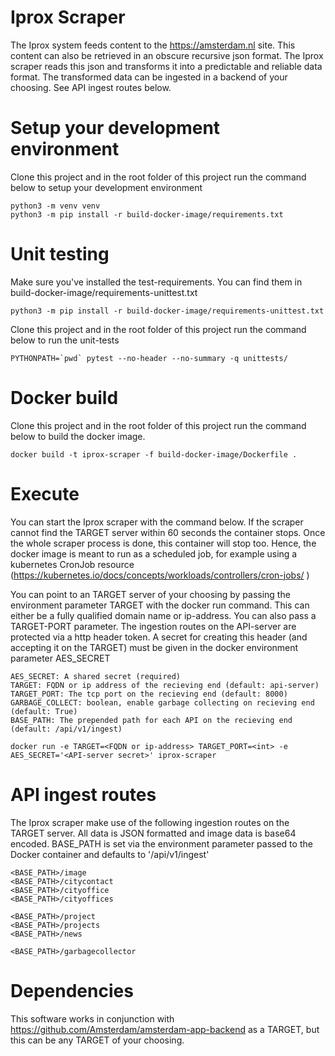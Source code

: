 # Iprox Scraper
The Iprox system feeds content to the https://amsterdam.nl site. This content can also be retrieved in an obscure 
recursive json format. The Iprox scraper reads this json and transforms it into a predictable and reliable data format.
The transformed data can be ingested in a backend of your choosing. See API ingest routes below.

# Setup your development environment
Clone this project and in the root folder of this project run the command below to setup your development environment
    
    python3 -m venv venv
    python3 -m pip install -r build-docker-image/requirements.txt

# Unit testing
Make sure you've installed the test-requirements. You can find them in build-docker-image/requirements-unittest.txt

    python3 -m pip install -r build-docker-image/requirements-unittest.txt

Clone this project and in the root folder of this project run the command below to run the unit-tests

    PYTHONPATH=`pwd` pytest --no-header --no-summary -q unittests/

# Docker build
Clone this project and in the root folder of this project run the command below to build the docker image.

    docker build -t iprox-scraper -f build-docker-image/Dockerfile .

# Execute
You can start the Iprox scraper with the command below. If the scraper cannot find the TARGET server within 60 seconds 
the container stops. Once the whole scraper process is done, this container will stop too. Hence, the docker image is 
meant to run as a scheduled job, for example using a kubernetes CronJob resource 
(https://kubernetes.io/docs/concepts/workloads/controllers/cron-jobs/ ) 

You can point to an TARGET server of your choosing by passing the environment parameter
TARGET with the docker run command. This can either be a fully qualified domain name or ip-address. You can also pass
a TARGET-PORT parameter. The ingestion routes on the API-server are protected via a http header token. A secret for 
creating this header (and accepting it on the TARGET) must be given in the docker environment parameter AES_SECRET

    AES_SECRET: A shared secret (required)
    TARGET: FQDN or ip address of the recieving end (default: api-server)
    TARGET_PORT: The tcp port on the recieving end (default: 8000)
    GARBAGE_COLLECT: boolean, enable garbage collecting on recieving end (default: True)
    BASE_PATH: The prepended path for each API on the recieving end (default: /api/v1/ingest) 

    docker run -e TARGET=<FQDN or ip-address> TARGET_PORT=<int> -e AES_SECRET='<API-server secret>' iprox-scraper 

# API ingest routes
The Iprox scraper make use of the following ingestion routes on the TARGET server. All data is JSON formatted and image
data is base64 encoded. BASE_PATH is set via the environment parameter passed to the Docker container and defaults to
'/api/v1/ingest'

    <BASE_PATH>/image            
    <BASE_PATH>/citycontact
    <BASE_PATH>/cityoffice
    <BASE_PATH>/cityoffices

    <BASE_PATH>/project
    <BASE_PATH>/projects
    <BASE_PATH>/news

    <BASE_PATH>/garbagecollector

# Dependencies
This software works in conjunction with https://github.com/Amsterdam/amsterdam-app-backend as a TARGET, but this can
be any TARGET of your choosing. 
